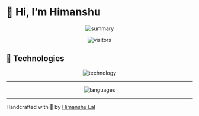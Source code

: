 # 👋 Hi, I’m Himanshu

<p align="center"><img src="https://github-profile-summary-cards.vercel.app/api/cards/profile-details?username=himanshu9222&theme=monokai" alt="summary"/></p>
<p align="center"><img src="https://visitor-badge.glitch.me/badge?page_id=himanshu9222.himanshu9222" alt="visitors"/></p>

## 🔧 Technologies

<p align="center"><img src="https://skillicons.dev/icons?i=cs,dotnet,html,css,sass,js,ts,bootstrap,react,github,angular,java,azure,mysql,ember,vscode&theme=dark" alt="technology" /></p>

---

<!--- <div align="center"> <img src="https://github.com/himanshu9222/himanshu9222/blob/main/dist/github-metrics.svg" alt="metrics" /></div>

<p align="center"> <img src="https://github-readme-stats.vercel.app/api?username=himanshu9222&show_icons=true&theme=gotham" alt="stats" /></p> -->

<p align="center"> <img src="https://github-readme-stats.vercel.app/api/top-langs?username=himanshu9222&langs_count=6&layout=compact&theme=gotham" alt="languages" /></p>

---

Handcrafted with 💖 by [Himanshu Lal](https://himanshul.vercel.app)

